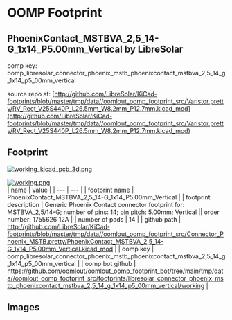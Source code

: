 # OOMP Footprint  
## PhoenixContact_MSTBVA_2,5_14-G_1x14_P5.00mm_Vertical  by LibreSolar  
  
oomp key: oomp_libresolar_connector_phoenix_mstb_phoenixcontact_mstbva_2,5_14_g_1x14_p5_00mm_vertical  
  
source repo at: [http://github.com/LibreSolar/KiCad-footprints/blob/master/tmp/data//oomlout_oomp_footprint_src/Varistor.pretty/RV_Rect_V25S440P_L26.5mm_W8.2mm_P12.7mm.kicad_mod](http://github.com/LibreSolar/KiCad-footprints/blob/master/tmp/data//oomlout_oomp_footprint_src/Varistor.pretty/RV_Rect_V25S440P_L26.5mm_W8.2mm_P12.7mm.kicad_mod)  
## Footprint  
  
[![working_kicad_pcb_3d.png](working_kicad_pcb_3d_600.png)](working_kicad_pcb_3d.png)  
  
[![working.png](working_600.png)](working.png)  
| name | value | 
| --- | --- | 
| footprint name | PhoenixContact_MSTBVA_2,5_14-G_1x14_P5.00mm_Vertical | 
| footprint description | Generic Phoenix Contact connector footprint for: MSTBVA_2,5/14-G; number of pins: 14; pin pitch: 5.00mm; Vertical || order number: 1755626 12A | 
| number of pads | 14 | 
| github path | http://github.com/LibreSolar/KiCad-footprints/blob/master/tmp/data//oomlout_oomp_footprint_src/Connector_Phoenix_MSTB.pretty/PhoenixContact_MSTBVA_2,5_14-G_1x14_P5.00mm_Vertical.kicad_mod | 
| oomp key | oomp_libresolar_connector_phoenix_mstb_phoenixcontact_mstbva_2,5_14_g_1x14_p5_00mm_vertical | 
| oomp bot github | https://github.com/oomlout/oomlout_oomp_footprint_bot/tree/main/tmp/data//oomlout_oomp_footprint_src/footprints/libresolar_connector_phoenix_mstb_phoenixcontact_mstbva_2,5_14_g_1x14_p5_00mm_vertical/working | 
## Images  
